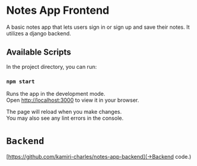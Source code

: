 # Notes App Frontend

A basic notes app that lets users sign in or sign up and save their notes. It utilizes a django backend.

## Available Scripts

In the project directory, you can run:

### `npm start`

Runs the app in the development mode.\
Open [http://localhost:3000](http://localhost:3000) to view it in your browser.

The page will reload when you make changes.\
You may also see any lint errors in the console.

# `Backend`
[https://github.com/kamiri-charles/notes-app-backend](->Backend code.)
